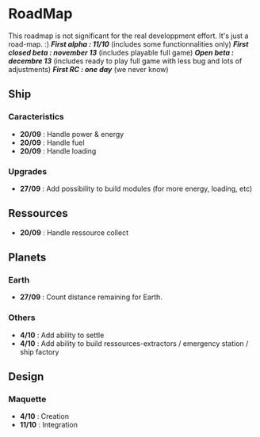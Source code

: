 # RoadMap
This roadmap is not significant for the real developpment effort. It's just a road-map. :)
***First alpha : 11/10*** (includes some functionnalities only)
***First closed beta : november 13*** (includes playable full game)
***Open beta : decembre 13*** (includes ready to play full game with less bug and lots of adjustments)
***First RC : one day*** (we never know)

## Ship
### Caracteristics
 - **20/09** : Handle power & energy
 - **20/09** : Handle fuel
 - **20/09** : Handle loading
### Upgrades
 - **27/09** : Add possibility to build modules (for more energy, loading, etc)

## Ressources
 - **20/09** : Handle ressource collect

## Planets
### Earth
- **27/09** : Count distance remaining for Earth.
### Others
- **4/10** : Add ability to settle
- **4/10** : Add ability to build ressources-extractors / emergency station / ship factory

## Design
### Maquette
- **4/10**  : Creation
- **11/10** : Integration